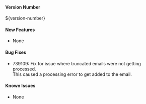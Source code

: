 #### Version Number
${version-number}

#### New Features
- None

#### Bug Fixes
- 739109: Fix for issue where truncated emails were not getting processed.  
This caused a processing error to get added to the email.

#### Known Issues
- None
